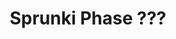 ---
slug: sprunki-phase-2278
title: Sprunki Phase ???
description: "Sprunki Phase ??? is an exciting online game. Play for free directly in your browser!"
icon: /images/popular_mods/Sprunki Phase ---.png
url: https://wowtbc.net/sprunkin/sprunki-phase1234/index.html
previewImage: /images/popular_mods/Sprunki Phase ---.png
type: popular mods

# SEO配置
seo:
  title: "Sprunki Phase ??? - Play Free Online Game | Fun Browser Games"
  description: "Sprunki Phase ??? - Play this fun online game for free in your browser. No download required!"
  ogImage: "/images/popular_mods/Sprunki Phase ---.png"
  keywords: "sprunki-phase-2278, online game, browser game, free game, popular mods game, play online"

videoUrls:
  - https://www.youtube.com/embed/example1
  - https://www.youtube.com/embed/example2

whyPlay:
  title: "Why Play Sprunki Phase ????"
  items:
    - "Immersive Gameplay: Sprunki Phase ??? offers an engaging and immersive gaming experience that will keep you entertained for hours"
    - "Challenging Levels: Test your skills with increasingly difficult challenges and obstacles"
    - "Beautiful Graphics: Enjoy stunning visuals and smooth animations that bring the game world to life"
    - "Regular Updates: New content and features are added regularly to keep the game fresh and exciting"
    - "Free to Play: Experience all the fun without spending a penny"
    - "Community Features: Connect with other players, share strategies, and compete for high scores"
    - "Cross-Platform: Play on any device with a web browser, no downloads required"

features:
  title: "Key Features of Sprunki Phase ???"
  image: "/images/popular_mods/Sprunki Phase ---.png"
  items:
    - "Intuitive Controls: Easy to learn controls make Sprunki Phase ??? accessible for players of all skill levels"
    - "Multiple Game Modes: Enjoy various gameplay options that provide different challenges and experiences"
    - "Character Customization: Personalize your gaming experience with unique characters and items"
    - "Achievement System: Complete special tasks to earn rewards and recognition"
    - "Leaderboards: Compete with players worldwide and see who can achieve the highest scores"

characteristics:
  title: "Game Characteristics"
  image: "/images/popular_mods/Sprunki Phase ---.png"
  items:
    - "Genre: Popular mods game with elements of strategy and skill"
    - "Difficulty: Suitable for both casual gamers and those seeking a challenge"
    - "Play Time: Quick sessions or extended gameplay, depending on your preference"
    - "Art Style: Vibrant and engaging visuals that enhance the gaming experience"
    - "Sound Design: Immersive audio that complements the gameplay perfectly"

info: "Sprunki Phase ??? is an exciting online game that offers players a unique and engaging gaming experience. With its intuitive controls, stunning visuals, and challenging gameplay, Sprunki Phase ??? provides hours of entertainment for players of all ages and skill levels. Whether you're looking for a quick gaming session during a break or an extended play session, Sprunki Phase ??? delivers an immersive experience that will keep you coming back for more. The game features multiple levels of increasing difficulty, ensuring that players are constantly challenged as they progress. With regular updates adding new content and features, Sprunki Phase ??? remains fresh and exciting, providing endless entertainment options for its growing community of players."

howToPlayIntro: "Welcome to Sprunki Phase ???! This guide will walk you through the basics and help you master the game. Whether you're a beginner or looking to improve your skills, these tips and instructions will enhance your gaming experience."

howToPlaySteps:
  - title: "Getting Started"
    description: "Begin your Sprunki Phase ??? adventure by familiarizing yourself with the controls. Use your keyboard or mouse to navigate through the game interface. The tutorial will guide you through the basic mechanics and help you understand the objectives."
  - title: "Understanding the Objectives"
    description: "In Sprunki Phase ???, your main goal is to progress through levels by completing specific objectives. Each level presents unique challenges that require different strategies and approaches."
  - title: "Mastering the Controls"
    description: "Practice using the controls to improve your precision and reaction time. Sprunki Phase ??? requires quick reflexes and strategic thinking to overcome obstacles and defeat opponents."
  - title: "Utilizing Power-ups"
    description: "Collect power-ups throughout the game to enhance your abilities and overcome difficult challenges. Each power-up offers unique advantages that can be crucial for success."
  - title: "Developing Strategies"
    description: "As you progress in Sprunki Phase ???, develop effective strategies for different scenarios. Analyze patterns, anticipate challenges, and adapt your approach to maximize your performance."

faq:
  title: "Frequently Asked Questions about Sprunki Phase ???"
  items:
    - question: "Is Sprunki Phase ??? free to play?"
      answer: "Yes, Sprunki Phase ??? is completely free to play directly in your web browser. No downloads or purchases are required to enjoy the full game experience."
    - question: "Can I play Sprunki Phase ??? on mobile devices?"
      answer: "Yes, Sprunki Phase ??? is optimized for both desktop and mobile play. You can enjoy the game on any device with a web browser and internet connection."
    - question: "Are there any in-game purchases?"
      answer: "While Sprunki Phase ??? is free to play, there may be optional in-game purchases available for cosmetic items or additional features that don't affect core gameplay."
    - question: "How often is Sprunki Phase ??? updated?"
      answer: "The developers regularly update Sprunki Phase ??? with new content, features, and improvements based on player feedback and game performance."
    - question: "Can I play Sprunki Phase ??? offline?"
      answer: "Currently, Sprunki Phase ??? requires an internet connection to play as it's a browser-based online game."
    - question: "Is Sprunki Phase ??? suitable for children?"
      answer: "Yes, Sprunki Phase ??? is designed to be family-friendly and suitable for players of all ages."
    - question: "How do I report bugs or issues?"
      answer: "If you encounter any problems while playing Sprunki Phase ???, you can report them through the game's support page or contact the developers directly through their website."
    - question: "Still Have Questions?"
      answer: "If you have additional questions about Sprunki Phase ??? that aren't covered in this FAQ, please visit our support center or contact our customer service team for assistance."
---